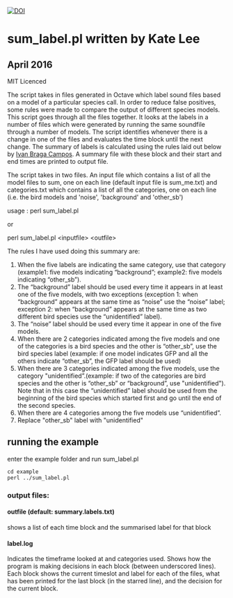 [![DOI](https://zenodo.org/badge/75901343.svg)](https://zenodo.org/badge/latestdoi/75901343)

# sum_label.pl written by Kate Lee
## April 2016

MIT Licenced

The script takes in files generated in Octave which label sound files based on a model of a particular species call. In order to reduce false positives, some rules were made to compare the output of different species models. This script goes through all the files together. It looks at the labels in a number of files which were generated by running the same soundfile through a number of models. The script identifies whenever there is a change in one of the files and evaluates the time block until the next change. The summary of labels is calculated using the rules laid out below by [Ivan Braga Campos](https://unidirectory.auckland.ac.nz/people/profile/icam765). A summary file with these block and their start and end times are printed to output file.

The script takes in two files. An input file which contains a list of all the model files to sum, one on each line (default input file is sum_me.txt) and categories.txt which contains a list of all the categories, one on each line (i.e. the bird models and 'noise', 'background' and 'other_sb')


usage :
perl sum_label.pl

or

perl sum_label.pl \<inputfile\> \<outfile\>


The rules I have used doing this summary are:

 1. When the five labels are indicating the same category, use that category (example1: five models indicating “background”; example2: five models indicating “other_sb”).
 2. The  “background” label should be used every time it appears in at least one of the five models, with two exceptions 
         (exception 1:  when “background” appears at the same time as “noise” use the “noise” label;
         exception 2:  when “background” appears at the same time as two different bird species use the “unidentified” label).
 3. The “noise” label should be used every time it appear in one of the five models.
 4. When there are 2 categories indicated among the five models and one of the categories is a bird species and the other is “other_sb”, 
    use the bird species label (example: if one model indicates GFP and all the others indicate “other_sb”, the GFP label should be used)
 5. When there are 3 categories indicated among the five models, use the category "unidentified”.(example: if two of the categories are bird
    	 species and the other is “other_sb” or “background”, use "unidentified").
         Note that in this case the “unidentified” label should be used from the beginning of the bird species which started first and go 
     	 until the end of the second species.
 6. When there are 4 categories among the five models use “unidentified”.
 7. Replace "other_sb" label with "unidentified"


## running the example

enter the example folder and run sum_label.pl
<pre><code>cd example
perl ../sum_label.pl
</code></pre>

### output files:

#### outfile (default: summary.labels.txt)
shows a list of each time block and the summarised label for that block

#### label.log
Indicates the timeframe looked at and categories used.
Shows how the program is making decisions in each block (between underscored lines).
Each block shows the current timeslot and label for each of the files, what has been printed for the last block (in the starred line), and the decision for the current block.

